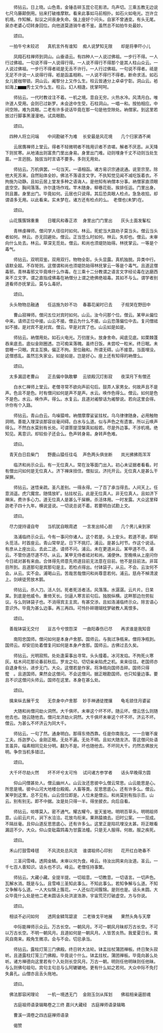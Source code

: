 <!-- { "loadSidebar": true } -->
　　师拈云。日上晓。山色青。金锤击碎玉昆仑花影浓。鸟声切。三乘五教无边说七尺乌藤颠倒用。拈来打破维摩默。看来此事如马前相扑。如石火如电光。岂许立机境。作知解。拟议之间丧身失命。强上座好个问头。自家不曾通变。有头无尾。泉亦老婆心切转身回位。向他道莫道骑牛者不鉴。虽然总不如拍牛处最妙。

　　颂曰。

　一拍牛兮未较迟　　真机言外有谁知
　痴人说梦知无限　　却是将拳吓小儿

　　凤翔石柱禅师到洞山。山垂语云。有四种人一人说过佛祖。一步行不得。一人行过佛祖。一句说不得一人说得行得。一人说不得行不得那个是其人柱山众云。一人说过佛祖。一步行不得者祗是无舌不许行。一人行过佛祖。一句说不得者。祗是无足不许说一人说得行得。袛是函盖相称。一人说不得行不得者。断命求活。如石女儿披枷带锁。洞山云。阇黎分上又作么生。柱云皆通分上卓卓宁彰。洞山云。袛如海上▆▆秀士又作么生。柱云。幻人相逢。抚掌呵呵。

　　师拈云。一代时教诠注不着。一机之境。意自无穷。火热水冷。风清月白。唯许道人受用。会则已过新罗。未会途中生受。石柱洞山。一唱一和。按拍相应。中间空隙。难为具眼。二老有许多说话毕竟在那一句是他空隙处。衲僧家。到这里若放过行脚事黑漫漫地。试具眼勘。

　　颂曰。

　四种人将立问端　　中间勘破不为难
　长安最是风花境　　几个归家酒不阐

　　云居膺禅师上堂云。得者不轻微明者不贱用识者不咨嗟。解者不厌恶。从天降下则贫寒。从地涌出则富贵门里出身易。身里出门难。动则埋身千丈不动则当处生苗。一言迥脱。独拔当时言语不要多。多则无用处。

　　师拈云。万机俱罢。一句当天。一语相函。诸方易识宗通说通。说至宗至。除他大死苏来。自然贴体全妙。佛法不落语言文字。不执知觉见闻不减吃饭着衣。不拘施为动静。且如云居上堂发多种之语诲人。是他知有衲僧本分事。衲僧家直须眼底空空。胸间落落。许尔逢场作戏。竿木随身。柳巷花街。挨排任运。门里出身。则且置。身里出门。毕竟如何。云居也只说得。其后恐具眼人检点。急急收拾。却谓语多无用。以此看来。实未梦在。诸方还有检点的么。　老僧也(未梦)在。

　　颂曰。

　山花簇簇锦重重　　日暖风和春正浓
　身里出门门里出　　灰头土面发髼松

　　青林虔禅师。僧问学人径往时如何。林云。死蛇当大路劝子莫当头。僧云当头者如何。林云。亦无回避处。僧云。正当恁么时如何。林云。失却也。僧云。未审向什么处去。林云。草深无觅处。僧云。和尚也须堤防始得。林抚掌云。一等是个毒气。

　　师拈云。双明双鉴。双用双行。物物全彰。头头显露。真机独脱。异类中行。语默全超。不存矩则。这僧谓和尚也须堤防始得林抚掌云一等是个毒气。且道这僧毒邪。青林毒邪又毕竟唤什么作毒。在三乘十二分教谓之语言文字经论毒在达磨西来不立文字。谓之直指成佛毒在衲僧分上谓之绝佛绝祖毒。其如不与么。谓学者别道看师亦抚掌云。莫与么毒好。

　　颂曰。

　头头物物总融通　　任运施为妙不功
　春暮花阑时已去　　子规哭在野田中

　　曹山寂禅师。僧问五位对宾时如何。山云。汝今问那个位。僧云。某甲从偏位中来。请师正位中接。山云不接。僧云为什么不接。山云恐落偏位中去。复问僧祗如不接。是对宾不是对宾。僧云。早是对宾了也。山云如是如是。

　　师拈云。衲僧用处。如石火电光。万仞崖头。放身舍命。闻底见底。如栗棘蓬吞来底去。底似金刚圈透。岂可痴呆落魄。虽终日饭。未尝咬一粒米。终日眠。未尝睡一只眼。宾主互换。偏正不拘。至位融和。所谓无碍。山不接意。当面埋没。这僧惑乱。虽然忘失家业。如是如是。岂是好心。座上还有知得的衲僧么。

　　颂曰。

　太多漏逗老曹山　　正去偏中孰敢攀
　云锁殿沉灯影寂　　夜深月下有僧还

　　白水仁禅师上堂云。老僧寻常不欲向声前句后。鼓弄人家男女。何故声且不是声。色且不是色。时有僧问如何是声不是声。水云。唤作色得么。僧云。如何是色不是色。水云。唤作声。得么。水复云。且道对阇黎话为阇黎说。若向这里会得。许你有个入路。

　　师拈云。青山白云。鸟噪猿啼。衲僧摩摩娑娑拄杖。乌乌律律随身。必用触物洞明。善能入理深谈那容丝毫间碍。白水与么道。似与声色之有遗害。所以云唤声得么。不然白水莫别有长处。可谓菩提涅槃真如般若。尽是外边事。不涉机境。绝知见。离意识。却较些子还会么。色声转身易。身转声色难。

　　颂曰。

　青天白日启柴门　　野鹿山猿任往屯
　声色两头俱坐断　　岚光拂拂雨浑浑

　　临济和尚示众云。有一无位真人。常在汝等面门出入。初心未证据者看看。时有僧出问如何是无位真人。济下禅床扭住。僧拟议。济托开云。无位真人是甚么干屎撅。

　　师拈云。迷悟亲疏。圣凡差别。一得永得。一了百了承当得去。人间天上。任意消遥。虎穴魔宫。随情放旷。拈拄杖云。此是无位真人。非无位真人。且如济下禅床。费许多心力。道无位真人是甚么干屎橛。杀活体用。一时发露。大众这里释迦老子四十九年。横说竖说。一切说总说不着。若要明白试勘上文。

　　颂曰。

　尽力提持谩自夸　　当机犹自眼周遮
　一言发出倾心胆　　几个男儿亲到家

　　洛浦临终示众云。今有一事问你诸人。这个若是。头上安头。若道不是。即斩头觅活。时首座云。青山常举足。日下不挑灯。浦云。是甚么时节。作这个说话。有彦从上座出云。去此二途。请师不问。浦云。未在更道从云。某甲道不尽。浦云。不管你道尽道不尽。从云。某甲无侍者祗对和尚。浦便休。至晚唤从上座问你今日祗对甚有来由。合体得先师意先师道目前无法意在目前。他不是目前法。非耳目所到。且道那句是宾那句是主。若检点得出。付钵袋子。从云。不会。云汝何不会。从云。实不会。浦喝山云。苦哉苦哉僧问和尚尊意若何。浦云。慈舟不棹清波上。剑峡徒劳放木鹅。

　　师拈云。杀人刀。活人剑。死者死活者活。风落落。水潺潺。云片片。日杲杲。到底是他威令。重倚天长。剑逼人寒言前句后。独脱纵横。这畔那边勿劳拟议。与么则钵袋子也。不消得宾主主宾。有甚交涉。且如洛浦临终示众。除言语心意识外。毕竟为甚么边事。再三再四。可怜扑碎珊瑚枕梦破教人离恨多。

　　颂曰。

　善哉钵袋无交付　　亘古今兮恨怨深
　一曲阳春伤已尽　　再求谁是我知音

　　南阳忠国师。僧问如何是本身卢舍那。国师云。与我过净瓶来。僧将净瓶到。国师云。却安旧处着僧复问如何是本身卢舍那。国师云。古佛过去久矣。

　　师拈云。光明寂照。处处逢渠事出寻常。头头撞着。冰河发焰。不拘死火寒灰。枯木间花那论春前秋后。罗龙之句。切切亲亲陷虎之机。来来往往。老国师亦自退身有分。进步无门。大众。这僧若是作家。将净瓶向国师击碎。国师只得懡　。且道国师。果然会这僧问。不会这僧问。据正眼勘国师。也只知量边事。要且不识这僧问头师云。国师在这里。本身在甚么处。

　　颂曰。

　擒来纵去展干戈　　无奈身中卢舍那
　妙手神通徒搅攘　　龟毛锁住月婆娑

　　大随和尚僧问劫火洞然。大千俱坏。未审这个坏不坏。随云坏。僧云恁么则随他去也。随云随他去。僧问龙济劫火洞然。大千俱坏未审这个坏不坏。济云不坏。僧云。为甚么不坏济云为同大千。

　　师拈云。一句了然。通身明白。那得东倚西靠。任是你南我北。一一合辙不废工夫。烁迦罗心。金刚正眼。无处不遍。无处不明。且如大随龙济。答这僧问处语言虽异。缁素相同见处分明。翻为不是。坏也随他去。不坏同大千。灼然古佛放光明。争奈当机多错过。

　　颂曰。

　大千坏尽劫火然　　坏不坏兮太可怜
　试问诸方参学者　　话头早晚得方圆

　　仰山问僧甚处人。僧云幽州人。山云汝还思彼中么僧云常思。山云能思是心。所思是境。彼中山河大地楼台殿阁。人畜等类。反思思底心。还有许多么。僧云。某甲到这里。总不见有。山云信位即是。人位未是僧云。和尚莫别有指示否。山云。别有别无。即不中据。汝是处只得一半。得坐披衣。向后自看。

　　师拈云。啖啄莫入。密不通气。耀古耀今。鉴天鉴地。明明百草头。明明祖师意。山前云片片。涧下水洽洽。花放鸟衔来。果熟猿摘去。旧时公案。一一现成。不隔丝毫。且仰山道反思思底心。还有许多么。这里正是陷坑埋没太甚。将正眼看漏逗不少。大众。仰山变砒霜鸩毒为甘露法幢。只是无人服得。何故。服之疾死。

　　颂曰。

　禾山打鼓雪峰毬　　不风流处总风流
　谁谓祖师心印别　　花开红白艳春不

　　三圣问雪峰。透网金鳞。未审以何为食。峰云。待汝出网来向汝道。圣云。一千七百人善知识。话头也不识。峰云。老僧任持事繁。

　　师拈云。大藏小藏。全提半提。一切祖意。一切教意。一切语言。一切声色。瓦解水消。既是与么。且雪峰三圣知此事么。不知此事么。若知争解与么道。不知又争解与么道。一人大似锦上簇花。一人还似花间簇锦。是则也是。话头未圆。大众毕竟什么处是他二老未圆话头处洪波浩渺。宇宙荒茫打破虚空。方与你说。

　　颂曰。

　相谈不必问如何　　透网金鳞驾碧波
　二老锋戈平地展　　果然头角与天摩

　　中际能禅师示众云。万古长空。一朝风月。不可一朝风月昧却万古长空。不可以万古长空。不明一朝风月。且道如何是一朝风月。人皆苦炎热。我爱夏日长。熏风自南来。殿角生微凉。会与不会。切忌承当。

　　师拈云。露柱灯笼三门佛殿。终日转大法轮。钵盂拄杖蒲团禅板。终日聚头寂听。且道露柱灯笼三门佛殿。毕竟说个什么。钵盂拄杖。蒲团禅板。毕竟向甚么处听。诸方禅德向这里若有个入处则长空风月。万古一朝。明则任他明昧则任他昧。与么则佛句祖句。宾句主句总与么阿辘辘地。更有什么如之若何。大众中际不免打失鼻孔。山僧亦且舌头拖地。

　　颂曰。

　佛法那容闲理论　　一机一境透无门
　金刚玉剑从挥划　　佛祖相亲逼胆魂

　　古庭祖师语录辑略卷之三终
嘉兴大藏经　古庭禅师语录辑略


　　曹溪一滴卷之四古庭禅师语录

　　偈赞

